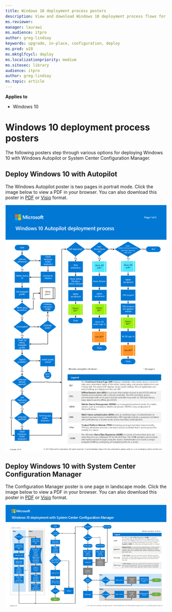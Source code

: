 ```yaml
---
title: Windows 10 deployment process posters
description: View and download Windows 10 deployment process flows for System Center Configuration Manager and Windows Autopilot.
ms.reviewer: 
manager: laurawi
ms.audience: itpro
author: greg-lindsay
keywords: upgrade, in-place, configuration, deploy
ms.prod: w10
ms.mktglfcycl: deploy
ms.localizationpriority: medium
ms.sitesec: library
audience: itpro
author: greg-lindsay
ms.topic: article
---
```


**Applies to**
-   Windows 10

#  Windows 10 deployment process posters

The following posters step through various options for deploying Windows 10 with Windows Autopilot or System Center Configuration Manager.  

## Deploy Windows 10 with Autopilot

The Windows Autopilot poster is two pages in portrait mode. Click the image below to view a PDF in your browser. You can also download this poster in [PDF](https://github.com/MicrosoftDocs/microsoft-365-docs/raw/public/windows/deployment/media/Windows10AutopilotFlowchart.pdf) or [Visio](https://github.com/MicrosoftDocs/microsoft-365-docs/raw/public/windows/deployment/media/Windows10Autopilotflowchart.vsdx) format.

[![Deploy Windows 10 with Autopilot](./media/windows10-autopilot-flowchart.png)](media/Windows10AutopilotFlowchart.pdf)

## Deploy Windows 10 with System Center Configuration Manager

The Configuration Manager poster is one page in landscape mode. Click the image below to view a PDF in your browser. You can also download this poster in [PDF](https://github.com/MicrosoftDocs/microsoft-365-docs/raw/public/windows/deployment/media/Windows10DeploymentConfigManager.pdf) or [Visio](https://github.com/MicrosoftDocs/microsoft-365-docs/raw/public/windows/deployment/media/Windows10DeploymentConfigManager.vsdx) format.

[![Deploy Windows 10 with Configuration Manager](./media/windows10-deployment-config-manager.png)](media/Windows10DeploymentConfigManager.pdf)